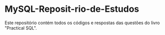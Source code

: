 # MySQL-Reposit-rio-de-Estudos
Este repositório contém todos os códigos e respostas das questões do livro "Practical SQL".
